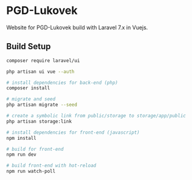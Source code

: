 # PGD-Lukovek
Website for PGD-Lukovek build with Laravel 7.x in Vuejs.
> 

## Build Setup
```bash
composer require laravel/ui

php artisan ui vue --auth
```



``` bash
# install dependencies for back-end (php)
composer install

# migrate and seed
php artisan migrate --seed

# create a symbolic link from public/storage to storage/app/public
php artisan storage:link

# install dependencies for front-end (javascript)
npm install

# build for front-end
npm run dev

# build front-end with hot-reload
npm run watch-poll
```
